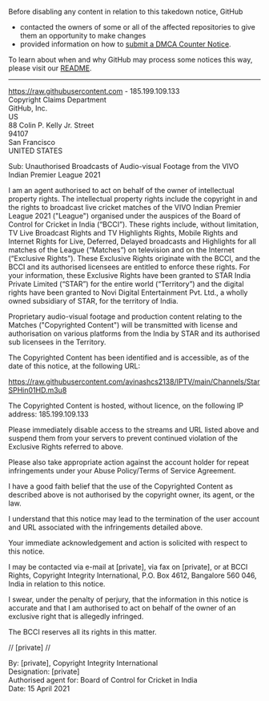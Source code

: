 Before disabling any content in relation to this takedown notice, GitHub
- contacted the owners of some or all of the affected repositories to give them an opportunity to make changes
- provided information on how to [submit a DMCA Counter Notice](https://docs.github.com/en/articles/guide-to-submitting-a-dmca-counter-notice).

To learn about when and why GitHub may process some notices this way, please visit our [README](https://github.com/github/dmca/blob/master/README.md).

---

https://raw.githubusercontent.com - 185.199.109.133  
Copyright Claims Department  
GitHub, Inc.  
US  
88 Colin P. Kelly Jr. Street  
94107  
San Francisco  
UNITED STATES

Sub: Unauthorised Broadcasts of Audio-visual Footage from the VIVO Indian Premier League 2021

I am an agent authorised to act on behalf of the owner of intellectual property rights. The intellectual property rights include the copyright in and the rights to broadcast live cricket matches of the VIVO Indian Premier League 2021 ("League") organised under the auspices of the Board of Control for Cricket in India (“BCCI”). These rights include, without limitation, TV Live Broadcast Rights and TV Highlights Rights, Mobile Rights and Internet Rights for Live, Deferred, Delayed broadcasts and Highlights for all matches of the League (“Matches”) on television and on the Internet (“Exclusive Rights”). These Exclusive Rights originate with the BCCI, and the BCCI and its authorised licensees are entitled to enforce these rights. For your information, these Exclusive Rights have been granted to STAR India Private Limited (“STAR”) for the entire world (“Territory”) and the digital rights have been granted to Novi Digital Entertainment Pvt. Ltd., a wholly owned subsidiary of STAR, for the territory of India.

Proprietary audio-visual footage and production content relating to the Matches ("Copyrighted Content") will be transmitted with license and authorisation on various platforms from the India by STAR and its authorised sub licensees in the Territory.

The Copyrighted Content has been identified and is accessible, as of the date of this notice, at the following URL:

https://raw.githubusercontent.com/avinashcs2138/IPTV/main/Channels/StarSPHin01HD.m3u8

The Copyrighted Content is hosted, without licence, on the following IP address: 185.199.109.133

Please immediately disable access to the streams and URL listed above and suspend them from your servers to prevent continued violation of the Exclusive Rights referred to above.

Please also take appropriate action against the account holder for repeat infringements under your Abuse Policy/Terms of Service Agreement.

I have a good faith belief that the use of the Copyrighted Content as described above is not authorised by the copyright owner, its agent, or the law.

I understand that this notice may lead to the termination of the user account and URL associated with the infringements detailed above.

Your immediate acknowledgement and action is solicited with respect to this notice.

I may be contacted via e-mail at [private], via fax on [private], or at BCCI Rights, Copyright Integrity International, P.O. Box 4612, Bangalore 560 046, India in relation to this notice.

I swear, under the penalty of perjury, that the information in this notice is accurate and that I am authorised to act on behalf of the owner of an exclusive right that is allegedly infringed.

The BCCI reserves all its rights in this matter.

// [private] //

By: [private], Copyright Integrity International  
Designation: [private]  
Authorised agent for: Board of Control for Cricket in India  
Date: 15 April 2021
